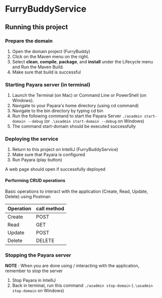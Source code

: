 # FurryBuddyService

## Running this project

### Prepare the domain

1. Open the domain project (FurryBuddy)
2. Click on the Maven menu on the right.
3. Select **clean**, **compile**, **package**, and **install** under the Lifecycle menu and Run the Maven Build.
4. Make sure that build is successful

### Starting Payara server (in terminal)

1. Launch the Terminal (on Mac) or Command Line or PowerShell (on Windows).
2. Navigate to your Payara's home directory (using cd command)
3. Navigate to the bin directory by typing cd bin
4. Run the following command to start the Payara Server ```./asadmin start-domain --debug``` (or
   ```.\asadmin start-domain --debug``` on Windows)
5. The command start-domain should be executed successfully

### Deploying the service

1. Return to this project on IntelliJ (FurryBuddyService)
2. Make sure that Payara is configured
3. Run Payara (play button)

A web page should open if successfully deployed

#### Performing CRUD operations

Basic operations to interact with the application (Create, Read, Update, Delete)
using Postman 

| Operation | call method |
|-----------|-------------|
| Create    | POST        |
| Read      | GET         |
| Update    | POST        |
| Delete    | DELETE      |


### Stopping the Payara server
**NOTE** : When you are done using / interacting with the application, remember to stop the server

1. Stop Payara in IntelliJ 
2. Back in terminal, run this command ```./asadmin stop-domain``` (```.\asadmin stop-domain``` on Windows)